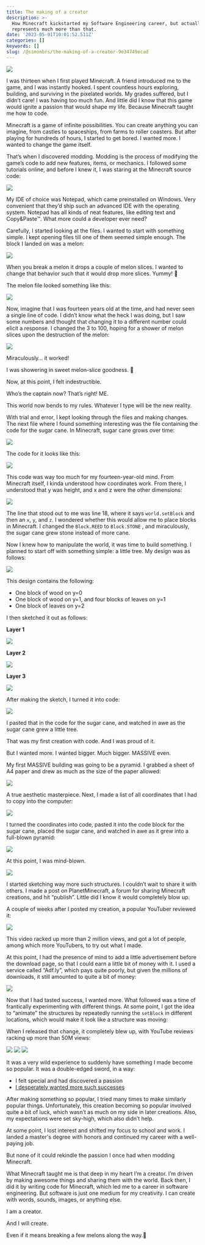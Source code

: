 ```yaml
---
title: The making of a creator
description: >-
  How Minecraft kickstarted my Software Engineering career, but actually
  represents much more than that.
date: '2023-05-01T10:01:52.511Z'
categories: []
keywords: []
slug: /@simonbrs/the-making-of-a-creator-9e34749ecad
---
```


![](img/1__HKlawAyVodDJzJNpqcq5Hg.png)

I was thirteen when I first played Minecraft. A friend introduced me to the game, and I was instantly hooked. I spent countless hours exploring, building, and surviving in the pixelated worlds. My grades suffered, but I didn’t care! I was having too much fun. And little did I know that this game would ignite a passion that would shape my life. Because Minecraft taught me how to code.

Minecraft is a game of infinite possibilities. You can create anything you can imagine, from castles to spaceships, from farms to roller coasters. But after playing for hundreds of hours, I started to get bored. I wanted more. I wanted to change the game itself.

That’s when I discovered modding. Modding is the process of modifying the game’s code to add new features, items, or mechanics. I followed some tutorials online, and before I knew it, I was staring at the Minecraft source code:

![](img/1__SBtx1uNkZEj42xpC2AkTtw.png)

My IDE of choice was Notepad, which came preinstalled on Windows. Very convenient that they’d ship such an advanced IDE with the operating system. Notepad has all kinds of neat features, like editing text and Copy&Paste™. What more could a developer ever need?

Carefully, I started looking at the files. I wanted to start with something simple. I kept opening files till one of them seemed simple enough. The block I landed on was a melon:

![](img/1__GPKdy6qSpZxKQ8o57C0WfA.png)

When you break a melon it drops a couple of melon slices. I wanted to change that behavior such that it would drop more slices. Yummy! 🍉

The melon file looked something like this:

![](img/1__7k594p__358vqPqk5ZpZN8w.png)

Now, imagine that I was fourteen years old at the time, and had never seen a single line of code. I didn’t know what the heck I was doing, but I saw some numbers and thought that changing it to a different number could elicit a response. I changed the 3 to 100, hoping for a shower of melon slices upon the destruction of the melon:

![](img/1__R7YtxGNDIwZlfmRz8FMo6Q.png)

Miraculously… it worked!

I was showering in sweet melon-slice goodness. 🍉

Now, at this point, I felt indestructible.

Who’s the captain now? That’s right! ME.

This world now bends to my rules. Whatever I type will be the new reality.

With trial and error, I kept looking through the files and making changes. The next file where I found something interesting was the file containing the code for the sugar cane. In Minecraft, sugar cane grows over time:

![](img/1__b5K1DJSR5YTuJE__ZLSysXw.png)

The code for it looks like this:

![](img/1__2VTto5sS9G01M3s0O9GktQ.png)

This code was way too much for my fourteen-year-old mind. From Minecraft itself, I kinda understood how coordinates work. From there, I understood that y was height, and x and z were the other dimensions:

![](img/1__YaMdTZRXv__DyIhpFv7TMYg.png)

The line that stood out to me was line 18, where it says `world.setBlock` and then an `x`, `y`, and `z`. I wondered whether this would allow me to place blocks in Minecraft. I changed the `Block.REED` to `Block.STONE` , and miraculously, the sugar cane grew stone instead of more cane.

Now I knew how to manipulate the world, it was time to build something. I planned to start off with something simple: a little tree. My design was as follows:

![](img/1__NRmcgdn__nSQAT4XNqqzkmw.png)

This design contains the following:

*   One block of wood on y=0
*   One block of wood on y=1, and four blocks of leaves on y=1
*   One block of leaves on y=2

I then sketched it out as follows:

**Layer 1**

![](img/1__us3kFZSmo9__tUz8WfADZ7Q.png)

**Layer 2**

![](img/1__ijGP__2RhwB6REOuskYHoJw.png)

**Layer 3**

![](img/1__In9vP3VPYyIui9CK8t87tw.png)

After making the sketch, I turned it into code:

![](img/1__VNduwZgA4fcBm1atIwKxpQ.png)

I pasted that in the code for the sugar cane, and watched in awe as the sugar cane grew a little tree.

That was my first creation with code. And I was proud of it.

But I wanted more. I wanted bigger. Much bigger. MASSIVE even.

My first MASSIVE building was going to be a pyramid. I grabbed a sheet of A4 paper and drew as much as the size of the paper allowed:

![](img/1____d__9jFT9__4iEMWy60xVP5Q.jpeg)

A true aesthetic masterpiece. Next, I made a list of all coordinates that I had to copy into the computer:

![](img/1__QqU9ccCcpsZfz3HaJsUrsw.jpeg)

I turned the coordinates into code, pasted it into the code block for the sugar cane, placed the sugar cane, and watched in awe as it grew into a full-blown pyramid:

![](img/0__YO6wd__nVViekIHi0.jpg)

At this point, I was mind-blown.

![](img/0____ax4DnlZ__6G4ZhHP.jpg)

I started sketching way more such structures. I couldn’t wait to share it with others. I made a post on PlanetMinecraft, a forum for sharing Minecraft creations, and hit “publish”. Little did I know it would completely blow up.

A couple of weeks after I posted my creation, a popular YouTuber reviewed it:

![](img/1____1__y__zF__8erFE7sy__y0P0w.png)

This video racked up more than 2 million views, and got a lot of people, among which more YouTubers, to try out what I made.

At this point, I had the presence of mind to add a little advertisement before the download page, so that I could earn a little bit of money with it. I used a service called “Adf.ly”, which pays quite poorly, but given the millions of downloads, it still amounted to quite a bit of money:

![](img/1__cZp3KcqTSS57vKuFC__vsgA.png)

Now that I had tasted success, I wanted more. What followed was a time of frantically experimenting with different things. At some point, I got the idea to “animate” the structures by repeatedly running the `setBlock` in different locations, which would make it look like a structure was moving:

When I released that change, it completely blew up, with YouTube reviews racking up more than 50M views:

![](img/1__Pif__c5We8JJY1qoaSgZOrQ.png)
![](img/1__U1LQlOt__BritO3t3wgGSlA.png)
![](img/1__DjtKPfeHFUnxmd2OiI2W1Q.png)

It was a very wild experience to suddenly have something I made become so popular. It was a double-edged sword, in a way:

*   I felt special and had discovered a passion
*   [I desperately wanted more such successes](https://medium.com/@simonbrs/living-in-the-shadow-of-success-293b5b9db6d4)

After making something so popular, I tried many times to make similarly popular things. Unfortunately, this creation becoming so popular involved quite a bit of luck, which wasn’t as much on my side in later creations. Also, my expectations were set sky-high, which also didn’t help.

At some point, I lost interest and shifted my focus to school and work. I landed a master's degree with honors and continued my career with a well-paying job.

But none of it could rekindle the passion I once had when modding Minecraft.

What Minecraft taught me is that deep in my heart I’m a creator. I’m driven by making awesome things and sharing them with the world. Back then, I did it by writing code for Minecraft, which led me to a career in software engineering. But software is just one medium for my creativity. I can create with words, sounds, images, or anything else.

I am a creator.

And I will create.

Even if it means breaking a few melons along the way.🍉